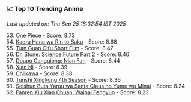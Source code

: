 ### 📈 Top 10 Trending Anime

*Last updated on: Thu Sep 25 18:32:54 IST 2025*

53. [One Piece](https://myanimelist.net/anime/21) - Score: 8.73
69. [Kaoru Hana wa Rin to Saku](https://myanimelist.net/anime/59845) - Score: 8.68
167. [Tian Guan Cifu Short Film](https://myanimelist.net/anime/60988) - Score: 8.47
168. [Dr. Stone: Science Future Part 2](https://myanimelist.net/anime/61322) - Score: 8.46
184. [Doupo Cangqiong: Nian Fan](https://myanimelist.net/anime/51039) - Score: 8.44
218. [Xian Ni](https://myanimelist.net/anime/55809) - Score: 8.39
219. [Chiikawa](https://myanimelist.net/anime/50250) - Score: 8.38
245. [Tunshi Xingkong 4th Season](https://myanimelist.net/anime/56524) - Score: 8.36
359. [Seishun Buta Yarou wa Santa Claus no Yume wo Minai](https://myanimelist.net/anime/57433) - Score: 8.24
370. [Fanren Xiu Xian Chuan: Waihai Fengyun](https://myanimelist.net/anime/60557) - Score: 8.23
